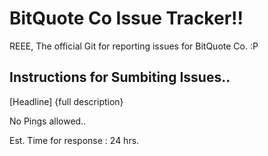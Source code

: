 # BitQuote Co Issue Tracker!!
REEE, The official Git for reporting issues for BitQuote Co. :P
## Instructions for Sumbiting Issues..
[Headline]
{full description}

No Pings allowed.. 

Est. Time for response : 24 hrs.
